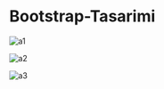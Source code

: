 # Bootstrap-Tasarimi
![a1](https://user-images.githubusercontent.com/26417007/47769753-0c361c00-dcee-11e8-9302-65de61217ef9.png)




![a2](https://user-images.githubusercontent.com/26417007/47769813-35ef4300-dcee-11e8-873d-ce01728ae6ca.png)




![a3](https://user-images.githubusercontent.com/26417007/47769835-4bfd0380-dcee-11e8-8b3f-2c3ca5f20119.png)

